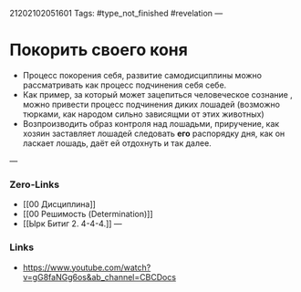 21202102051601
Tags: #type_not_finished #revelation 
—
# Покорить своего коня

 - Процесс покорения себя, развитие самодисциплины можно рассматривать как процесс подчинения себя себе. 
 - Как пример, за который может зацепиться человеческое сознание , можно привести процесс подчинения диких лошадей (возможно тюрками, как народом сильно зависящми от этих животных)
 - Возпроизводить образ контроля над лошадьми, приручение, как хозяин заставляет лошадей следовать **его** распорядку дня, как он ласкает лошадь, даёт ей отдохнуть и так далее.

—
### Zero-Links
- [[00 Дисциплина]]
- [[00 Решимость (Determination)]]
- [[Ырк Битиг 2. 4-4-4.]]
—
### Links
- https://www.youtube.com/watch?v=gG8faNGg6os&ab_channel=CBCDocs


